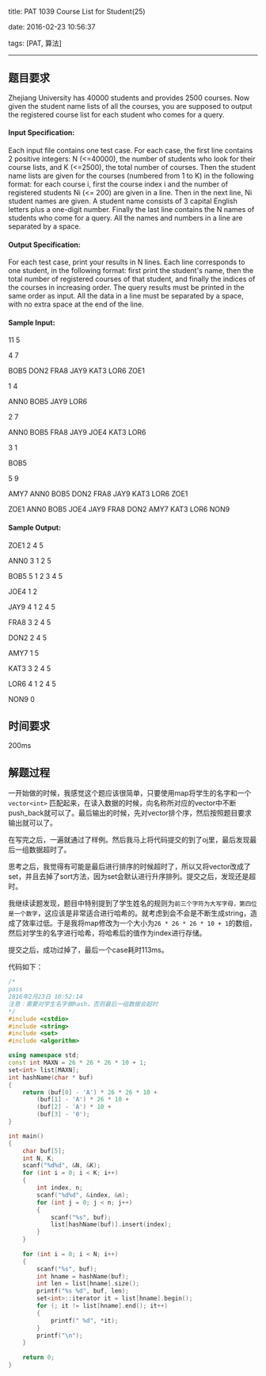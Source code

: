 title: PAT 1039 Course List for Student(25)

date: 2016-02-23 10:56:37

tags: [PAT, 算法]

----

## 题目要求

Zhejiang University has 40000 students and provides 2500 courses. Now given the student name lists of all the courses, you are supposed to output the registered course list for each student who comes for a query.

<!--more-->

#### Input Specification:

Each input file contains one test case. For each case, the first line contains 2 positive integers: N (<=40000), the number of students who look for their course lists, and K (<=2500), the total number of courses. Then the student name lists are given for the courses (numbered from 1 to K) in the following format: for each course i, first the course index i and the number of registered students Ni (<= 200) are given in a line. Then in the next line, Ni student names are given. A student name consists of 3 capital English letters plus a one-digit number. Finally the last line contains the N names of students who come for a query. All the names and numbers in a line are separated by a space.

#### Output Specification:

For each test case, print your results in N lines. Each line corresponds to one student, in the following format: first print the student's name, then the total number of registered courses of that student, and finally the indices of the courses in increasing order. The query results must be printed in the same order as input. All the data in a line must be separated by a space, with no extra space at the end of the line.

#### Sample Input:

11 5

4 7

BOB5 DON2 FRA8 JAY9 KAT3 LOR6 ZOE1

1 4

ANN0 BOB5 JAY9 LOR6

2 7

ANN0 BOB5 FRA8 JAY9 JOE4 KAT3 LOR6

3 1

BOB5

5 9

AMY7 ANN0 BOB5 DON2 FRA8 JAY9 KAT3 LOR6 ZOE1

ZOE1 ANN0 BOB5 JOE4 JAY9 FRA8 DON2 AMY7 KAT3 LOR6 NON9

#### Sample Output:

ZOE1 2 4 5

ANN0 3 1 2 5

BOB5 5 1 2 3 4 5

JOE4 1 2

JAY9 4 1 2 4 5

FRA8 3 2 4 5

DON2 2 4 5

AMY7 1 5

KAT3 3 2 4 5

LOR6 4 1 2 4 5

NON9 0



## 时间要求

200ms



## 解题过程

一开始做的时候，我感觉这个题应该很简单，只要使用map将学生的名字和一个`vector<int>` 匹配起来，在读入数据的时候，向名称所对应的vector中不断push_back就可以了。最后输出的时候，先对vector排个序，然后按照题目要求输出就可以了。

在写完之后，一遍就通过了样例。然后我马上将代码提交的到了oj里，最后发现最后一组数据超时了。

思考之后，我觉得有可能是最后进行排序的时候超时了，所以又将vector改成了set，并且去掉了sort方法，因为set会默认进行升序排列。提交之后，发现还是超时。

我继续读题发现，题目中特别提到了学生姓名的规则为`前三个字符为大写字母，第四位是一个数字`，这应该是非常适合进行哈希的。就考虑到会不会是不断生成string，造成了效率过低。于是我将map修改为一个大小为`26 * 26 * 26 * 10 + 1`的数组，然后对学生的名字进行哈希，将哈希后的值作为index进行存储。

提交之后，成功过掉了，最后一个case耗时113ms。

代码如下：

``` c++
/*
pass
2016年2月23日 10:52:14
注意：需要对学生名字做hash，否则最后一组数据会超时
*/
#include <cstdio>
#include <string>
#include <set>
#include <algorithm>

using namespace std;
const int MAXN = 26 * 26 * 26 * 10 + 1;
set<int> list[MAXN];
int hashName(char * buf)
{
	return (buf[0] - 'A') * 26 * 26 * 10 +
		(buf[1] - 'A') * 26 * 10 +
		(buf[2] - 'A') * 10 +
		(buf[3] - '0');
}

int main()
{
	char buf[5];
	int N, K;
	scanf("%d%d", &N, &K);
	for (int i = 0; i < K; i++)
	{
		int index, n;
		scanf("%d%d", &index, &n);
		for (int j = 0; j < n; j++)
		{
			scanf("%s", buf);
			list[hashName(buf)].insert(index);
		}
	}
	
	for (int i = 0; i < N; i++)
	{
		scanf("%s", buf);
		int hname = hashName(buf);
		int len = list[hname].size();
		printf("%s %d", buf, len);
		set<int>::iterator it = list[hname].begin();
		for (; it != list[hname].end(); it++)
		{
			printf(" %d", *it);
		}
		printf("\n");
	}
	
	return 0;
}
```